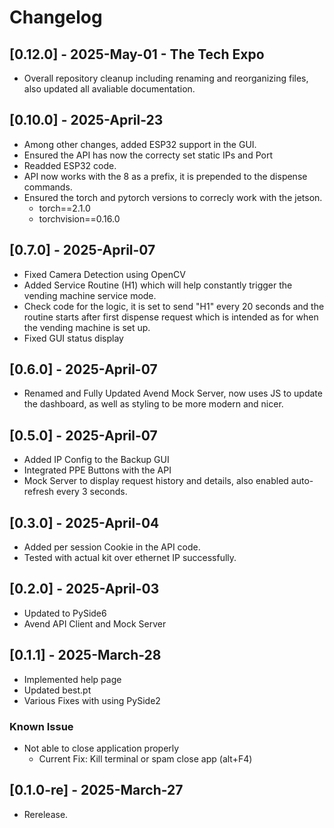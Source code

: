 # Changelog

## [0.12.0] - 2025-May-01 - The Tech Expo

- Overall repository cleanup including renaming and reorganizing files, also updated all avaliable documentation.

## [0.10.0] - 2025-April-23

- Among other changes, added ESP32 support in the GUI.
- Ensured the API has now the correcty set static IPs and Port
- Readded ESP32 code.
- API now works with the 8 as a prefix, it is prepended to the dispense commands.
- Ensured the torch and pytorch versions to correcly work with the jetson.
  - torch==2.1.0
  - torchvision==0.16.0

## [0.7.0] - 2025-April-07

- Fixed Camera Detection using OpenCV
- Added Service Routine (H1) which will help constantly trigger the vending machine service mode.
- Check code for the logic, it is set to send "H1" every 20 seconds and the routine starts after first dispense request which is intended as for when the vending machine is set up.
- Fixed GUI status display

## [0.6.0] - 2025-April-07

- Renamed and Fully Updated Avend Mock Server, now uses JS to update the dashboard, as well as styling to be more modern and nicer.

## [0.5.0] - 2025-April-07

- Added IP Config to the Backup GUI
- Integrated PPE Buttons with the API
- Mock Server to display request history and details, also enabled auto-refresh every 3 seconds.

## [0.3.0] - 2025-April-04

- Added per session Cookie in the API code.
- Tested with actual kit over ethernet IP successfully.

## [0.2.0] - 2025-April-03

- Updated to PySide6
- Avend API Client and Mock Server

## [0.1.1] - 2025-March-28

- Implemented help page
- Updated best.pt
- Various Fixes with using PySide2

### Known Issue

- Not able to close application properly
  - Current Fix: Kill terminal or spam close app (alt+F4)

## [0.1.0-re] - 2025-March-27

- Rerelease.
